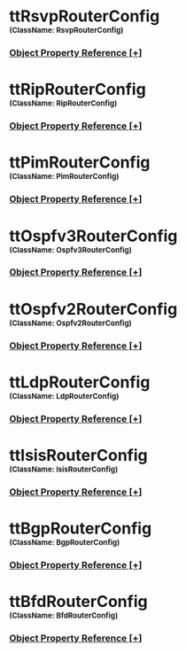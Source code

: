 <script type="text/javascript" src="http://code.stephenmorley.org/javascript/collapsible-lists/CollapsibleLists.compressed.js"></script><div id="ttRsvpRouterConfig"></div>

# ttRsvpRouterConfig<br><font size="2">(ClassName:  RsvpRouterConfig)</font><h3><a id="ttRsvpRouterConfig.h3link" href="JavaScript:;" onclick="toggle_visibility('ttRsvpRouterConfig');">Object Property Reference [+]</a></h3>

<div class="section" style="display:none;" id="ttRsvpRouterConfig"><table><tr><th>Property</th><th>Value</th></tr><tr><td>RefreshReductionBundleInterval</td><td>null</td></tr><tr><td>RetransmitLimit</td><td>3</td></tr><tr><td>EnableHello</td><td>FALSE</td></tr><tr><td>EnableBfd</td><td>FALSE</td></tr><tr><td>EnableEventLogging</td><td>FALSE</td></tr><tr><td>RetransmitInterval</td><td>500</td></tr><tr><td>LabelBindingMode</td><td>TX_AND_RX</td></tr><tr><td>LabelMin</td><td>16</td></tr><tr><td>RefreshInterval</td><td>30000</td></tr><tr><td>id</td><td>2193</td></tr><tr><td>EnableLspResults</td><td>TRUE</td></tr><tr><td>HopTlvId</td><td>INTERFACE_ID</td></tr><tr><td>RefreshReductionSummaryRefreshInterval</td><td>null</td></tr><tr><td>IfHandleList</td><td></td></tr><tr><td>LocalActive</td><td>TRUE</td></tr><tr><td>CapabilityObject</td><td>CLASS_NUMBER_132</td></tr><tr><td>EnableUnNumberedInterface</td><td>FALSE</td></tr><tr><td>InterPktDelay</td><td>30</td></tr><tr><td>DutIpAddr</td><td>null</td></tr><tr><td>EgressLabel</td><td>RSVP_EGRESS_NEXTAVAILABLE</td></tr><tr><td>Active</td><td>TRUE</td></tr><tr><td>Name</td><td>RSVP 1</td></tr><tr><td>HelloInterval</td><td>1000</td></tr><tr><td>RetransmitDelta</td><td>1</td></tr><tr><td>ReliableDeliveryAckMethod</td><td>IMMEDIATE</td></tr><tr><td>OldIfHandleList</td><td></td></tr><tr><td>RestartTime</td><td>3000</td></tr><tr><td>RecoveryTime</td><td>0</td></tr><tr><td>EnableReliableDelivery</td><td>FALSE</td></tr><tr><td>Transit</td><td>RSVP_TRANSIT_ACCEPT_CONFIGURED</td></tr><tr><td>EnableGracefulRestart</td><td>FALSE</td></tr><tr><td>UsePartialBlockState</td><td>FALSE</td></tr><tr><td>EnableResvRequestConfirmation</td><td>FALSE</td></tr><tr><td>EnableEventLog</td><td>FALSE</td></tr><tr><td>RefreshReductionBundleDiscoveryMethod</td><td>OBSERVE_RX_RSVP_MESSAGES</td></tr><tr><td>LabelMax</td><td>65535</td></tr><tr><td>EnableGmpls</td><td>FALSE</td></tr></table></div><div id="ttRipRouterConfig"></div>

# ttRipRouterConfig<br><font size="2">(ClassName:  RipRouterConfig)</font><h3><a id="ttRipRouterConfig.h3link" href="JavaScript:;" onclick="toggle_visibility('ttRipRouterConfig');">Object Property Reference [+]</a></h3>

<div class="section" style="display:none;" id="ttRipRouterConfig"><table><tr><th>Property</th><th>Value</th></tr><tr><td>IfHandleList</td><td></td></tr><tr><td>Name</td><td>RIP 1</td></tr><tr><td>UpdateType</td><td>MULTICAST</td></tr><tr><td>DutIpv6Addr</td><td>null</td></tr><tr><td>EnableBfd</td><td>FALSE</td></tr><tr><td>UsePartialBlockState</td><td>FALSE</td></tr><tr><td>OldIfHandleList</td><td></td></tr><tr><td>DutIpv4Addr</td><td>224.0.0.9</td></tr><tr><td>id</td><td>2187</td></tr><tr><td>UpdateJitter</td><td>0</td></tr><tr><td>InterUpdateDelay</td><td>10</td></tr><tr><td>RipVersion</td><td>V2</td></tr><tr><td>ViewRoutes</td><td>FALSE</td></tr><tr><td>LocalActive</td><td>TRUE</td></tr><tr><td>EnableEventLog</td><td>FALSE</td></tr><tr><td>MaxRoutePerUpdate</td><td>25</td></tr><tr><td>Active</td><td>TRUE</td></tr><tr><td>UpdateInterval</td><td>30</td></tr></table></div><div id="ttPimRouterConfig"></div>

# ttPimRouterConfig<br><font size="2">(ClassName:  PimRouterConfig)</font><h3><a id="ttPimRouterConfig.h3link" href="JavaScript:;" onclick="toggle_visibility('ttPimRouterConfig');">Object Property Reference [+]</a></h3>

<div class="section" style="display:none;" id="ttPimRouterConfig"><table><tr><th>Property</th><th>Value</th></tr><tr><td>DrPriority</td><td>1</td></tr><tr><td>JoinPruneHoldtime</td><td>210</td></tr><tr><td>HelloInterval</td><td>30</td></tr><tr><td>BiDirOptionSet</td><td>FALSE</td></tr><tr><td>UsePartialBlockState</td><td>FALSE</td></tr><tr><td>PimMode</td><td>SM</td></tr><tr><td>OldIfHandleList</td><td></td></tr><tr><td>GenIdMode</td><td>FIXED</td></tr><tr><td>id</td><td>2184</td></tr><tr><td>Name</td><td>PIM 1</td></tr><tr><td>BootstrapMessageInterval</td><td>60</td></tr><tr><td>IpVersion</td><td>V4</td></tr><tr><td>EnableBsr</td><td>FALSE</td></tr><tr><td>IfHandleList</td><td></td></tr><tr><td>LocalActive</td><td>TRUE</td></tr><tr><td>JoinPruneInterval</td><td>60</td></tr><tr><td>NullRegisterOnlyMode</td><td>FALSE</td></tr><tr><td>EnableEventLog</td><td>FALSE</td></tr><tr><td>HelloHoldtime</td><td>105</td></tr><tr><td>Active</td><td>TRUE</td></tr><tr><td>UpstreamNeighborV4</td><td>null</td></tr><tr><td>UpstreamNeighborV6</td><td>null</td></tr><tr><td>BsrPriority</td><td>1</td></tr></table></div><div id="ttOspfv3RouterConfig"></div>

# ttOspfv3RouterConfig<br><font size="2">(ClassName:  Ospfv3RouterConfig)</font><h3><a id="ttOspfv3RouterConfig.h3link" href="JavaScript:;" onclick="toggle_visibility('ttOspfv3RouterConfig');">Object Property Reference [+]</a></h3>

<div class="section" style="display:none;" id="ttOspfv3RouterConfig"><table><tr><th>Property</th><th>Value</th></tr><tr><td>MaxIntervalTimer</td><td>5000</td></tr><tr><td>Name</td><td>OSPFv3 1</td></tr><tr><td>HelloInterval</td><td>10</td></tr><tr><td>HoldIntervalTimer</td><td>5000</td></tr><tr><td>IfCost</td><td>1</td></tr><tr><td>LSAArrivalTimer</td><td>1000</td></tr><tr><td>EnableBfd</td><td>FALSE</td></tr><tr><td>EnableEventLogging</td><td>FALSE</td></tr><tr><td>RetransmitInterval</td><td>5</td></tr><tr><td>OldIfHandleList</td><td></td></tr><tr><td>RouterDeadInterval</td><td>40</td></tr><tr><td>IfId</td><td>0</td></tr><tr><td>Options</td><td>V6BIT|EBIT|RBIT</td></tr><tr><td>AreaId</td><td>0.0.0.0</td></tr><tr><td>StateMachineMaxLoad</td><td>TRUE</td></tr><tr><td>InstanceId</td><td>0</td></tr><tr><td>id</td><td>2180</td></tr><tr><td>IfHandleList</td><td></td></tr><tr><td>LocalActive</td><td>TRUE</td></tr><tr><td>UsePartialBlockState</td><td>FALSE</td></tr><tr><td>EnableEventLog</td><td>FALSE</td></tr><tr><td>LsaRefreshInterval</td><td>1800</td></tr><tr><td>FloodDelay</td><td>100</td></tr><tr><td>RouterPriority</td><td>0</td></tr><tr><td>EnableLSARateThrottling</td><td>FALSE</td></tr><tr><td>Active</td><td>TRUE</td></tr><tr><td>NetworkType</td><td>NATIVE</td></tr><tr><td>Advertise</td><td>ALL_LSAS</td></tr><tr><td>StartIntervalTimer</td><td>0</td></tr><tr><td>GuaranteeDelivery</td><td>FALSE</td></tr></table></div><div id="ttOspfv2RouterConfig"></div>

# ttOspfv2RouterConfig<br><font size="2">(ClassName:  Ospfv2RouterConfig)</font><h3><a id="ttOspfv2RouterConfig.h3link" href="JavaScript:;" onclick="toggle_visibility('ttOspfv2RouterConfig');">Object Property Reference [+]</a></h3>

<div class="section" style="display:none;" id="ttOspfv2RouterConfig"><table><tr><th>Property</th><th>Value</th></tr><tr><td>ViewRoutes</td><td>FALSE</td></tr><tr><td>HoldIntervalTimer</td><td>5000</td></tr><tr><td>IfCost</td><td>1</td></tr><tr><td>EnableBfd</td><td>FALSE</td></tr><tr><td>RetransmitInterval</td><td>5</td></tr><tr><td>TeMetric</td><td>0</td></tr><tr><td>GracefulRestartType</td><td>NONE</td></tr><tr><td>EnableEventLog</td><td>FALSE</td></tr><tr><td>GracefulRestartStrictHelper</td><td>NO</td></tr><tr><td>GracefulRestartReason</td><td>UNKNOWN</td></tr><tr><td>IfHandleList</td><td></td></tr><tr><td>LocalActive</td><td>TRUE</td></tr><tr><td>id</td><td>2173</td></tr><tr><td>LsaRefreshInterval</td><td>1800</td></tr><tr><td>Active</td><td>TRUE</td></tr><tr><td>UsePartialBlockState</td><td>FALSE</td></tr><tr><td>GuaranteeDelivery</td><td>FALSE</td></tr><tr><td>MaxIntervalTimer</td><td>5000</td></tr><tr><td>Name</td><td>OSPFv2 1</td></tr><tr><td>HelloInterval</td><td>10</td></tr><tr><td>LSAArrivalTimer</td><td>1000</td></tr><tr><td>OldIfHandleList</td><td></td></tr><tr><td>RouterDeadInterval</td><td>40</td></tr><tr><td>Options</td><td>EBIT</td></tr><tr><td>AreaId</td><td>0.0.0.0</td></tr><tr><td>EnableGracefulRestart</td><td>FALSE</td></tr><tr><td>GracefulRestartTimer</td><td>40</td></tr><tr><td>TeInfoPresent</td><td>FALSE</td></tr><tr><td>FloodDelay</td><td>100</td></tr><tr><td>RouterPriority</td><td>0</td></tr><tr><td>GracefulRestartMaxLoad</td><td>TRUE</td></tr><tr><td>EnableLSARateThrottling</td><td>FALSE</td></tr><tr><td>NetworkType</td><td>NATIVE</td></tr><tr><td>StartIntervalTimer</td><td>0</td></tr></table></div><div id="ttLdpRouterConfig"></div>

# ttLdpRouterConfig<br><font size="2">(ClassName:  LdpRouterConfig)</font><h3><a id="ttLdpRouterConfig.h3link" href="JavaScript:;" onclick="toggle_visibility('ttLdpRouterConfig');">Object Property Reference [+]</a></h3>

<div class="section" style="display:none;" id="ttLdpRouterConfig"><table><tr><th>Property</th><th>Value</th></tr><tr><td>HelloVersion</td><td>LDP_IPV4_AND_IPV6_HELLO</td></tr><tr><td>LabelAdvertisementMode</td><td>DOWNSTREAM_UNSOLICITED</td></tr><tr><td>DutIp</td><td>null</td></tr><tr><td>VcLspLabelBindingMode</td><td>TX_AND_RX</td></tr><tr><td>EnableBfd</td><td>FALSE</td></tr><tr><td>UsePartialBlockState</td><td>FALSE</td></tr><tr><td>LabelMin</td><td>16</td></tr><tr><td>PrefixLspLabelBindingMode</td><td>TX_AND_RX</td></tr><tr><td>id</td><td>2166</td></tr><tr><td>LabelRequestRetryInterval</td><td>30</td></tr><tr><td>EnableLspResults</td><td>TRUE</td></tr><tr><td>PseudowireRedundancyMode</td><td>PSEUDOWIRE_REDUNDANCY_MODE_NONE</td></tr><tr><td>DirectedHelloInterval</td><td>5</td></tr><tr><td>IfHandleList</td><td></td></tr><tr><td>LivenessTime</td><td>360</td></tr><tr><td>EnableEventLog</td><td>FALSE</td></tr><tr><td>EgressLabel</td><td>LDP_EGRESS_NEXTAVAILABLE</td></tr><tr><td>GeneralizedPwidLspLabelBindingMode</td><td>TX_AND_RX</td></tr><tr><td>LabelRequestRetryCount</td><td>10</td></tr><tr><td>ReconnectTime</td><td>60</td></tr><tr><td>LocalActive</td><td>TRUE</td></tr><tr><td>Name</td><td>LDP 1</td></tr><tr><td>DutIpv6</td><td>null</td></tr><tr><td>HelloType</td><td>LDP_DIRECTED_HELLO</td></tr><tr><td>KeepAliveInterval</td><td>60</td></tr><tr><td>Active</td><td>TRUE</td></tr><tr><td>LdpVersion</td><td>VERSION_1</td></tr><tr><td>OldIfHandleList</td><td></td></tr><tr><td>TransportTlvMode</td><td>TRANSPORT_TLV_MODE_TESTER_IP</td></tr><tr><td>RecoveryTime</td><td>140</td></tr><tr><td>UseStaticFlowLabel</td><td>FALSE</td></tr><tr><td>EnableGracefulRestart</td><td>FALSE</td></tr><tr><td>AdjacencyVersion</td><td>LDP_FIRST_ADJACENCY</td></tr><tr><td>EnableStatefulPseudowireLspResults</td><td>FALSE</td></tr><tr><td>TargetedHelloInterval</td><td>5</td></tr></table></div><div id="ttIsisRouterConfig"></div>

# ttIsisRouterConfig<br><font size="2">(ClassName:  IsisRouterConfig)</font><h3><a id="ttIsisRouterConfig.h3link" href="JavaScript:;" onclick="toggle_visibility('ttIsisRouterConfig');">Object Property Reference [+]</a></h3>

<div class="section" style="display:none;" id="ttIsisRouterConfig"><table><tr><th>Property</th><th>Value</th></tr><tr><td>Ipv6TeRouterId</td><td>null</td></tr><tr><td>RetransmissionInterval</td><td>5</td></tr><tr><td>CircuitId</td><td>1</td></tr><tr><td>MetricMode</td><td>NARROW_AND_WIDE</td></tr><tr><td>L2Metric</td><td>1</td></tr><tr><td>IfHandleList</td><td></td></tr><tr><td>EnableBfd</td><td>FALSE</td></tr><tr><td>UsePartialBlockState</td><td>FALSE</td></tr><tr><td>PsnInterval</td><td>2</td></tr><tr><td>SystemId</td><td>null</td></tr><tr><td>EnableEventLog</td><td>FALSE</td></tr><tr><td>IpVersion</td><td>IPV4</td></tr><tr><td>DisableIp</td><td>FALSE</td></tr><tr><td>InstanceId</td><td>0</td></tr><tr><td>HostName</td><td>Spirent-1</td></tr><tr><td>LocalActive</td><td>TRUE</td></tr><tr><td>id</td><td>2156</td></tr><tr><td>MtId</td><td></td></tr><tr><td>EnableJumboLlc</td><td>FALSE</td></tr><tr><td>Active</td><td>TRUE</td></tr><tr><td>RouterPriority</td><td>0</td></tr><tr><td>L1WideMetric</td><td>1</td></tr><tr><td>T1Timer</td><td>3</td></tr><tr><td>Name</td><td>ISIS 1</td></tr><tr><td>HelloInterval</td><td>10</td></tr><tr><td>Level</td><td>LEVEL2</td></tr><tr><td>HelloPadding</td><td>TRUE</td></tr><tr><td>L1Metric</td><td>1</td></tr><tr><td>HelloMultiplier</td><td>3</td></tr><tr><td>LspRefreshTime</td><td>900</td></tr><tr><td>OldIfHandleList</td><td></td></tr><tr><td>TeRouterId</td><td>null</td></tr><tr><td>IsisL2TypeFlags</td><td>0</td></tr><tr><td>ViewRoutes</td><td>FALSE</td></tr><tr><td>L2WideMetric</td><td>1</td></tr><tr><td>EnableGracefulRestart</td><td>FALSE</td></tr><tr><td>RemainingTime</td><td>null</td></tr><tr><td>FloodDelay</td><td>33</td></tr><tr><td>LspSize</td><td>1492</td></tr><tr><td>NetworkType</td><td>BROADCAST</td></tr><tr><td>Area1</td><td>000001</td></tr><tr><td>Area2</td><td></td></tr><tr><td>Area3</td><td></td></tr></table></div><div id="ttBgpRouterConfig"></div>

# ttBgpRouterConfig<br><font size="2">(ClassName:  BgpRouterConfig)</font><h3><a id="ttBgpRouterConfig.h3link" href="JavaScript:;" onclick="toggle_visibility('ttBgpRouterConfig');">Object Property Reference [+]</a></h3>

<div class="section" style="display:none;" id="ttBgpRouterConfig"><table><tr><th>Property</th><th>Value</th></tr><tr><td>ViewRoutes</td><td>FALSE</td></tr><tr><td>Tos</td><td>192</td></tr><tr><td>OldIfHandleList</td><td></td></tr><tr><td>EnableBfd</td><td>FALSE</td></tr><tr><td>HoldTimeInterval</td><td>90</td></tr><tr><td>UsePartialBlockState</td><td>FALSE</td></tr><tr><td>UseGatewayAsDut</td><td>TRUE</td></tr><tr><td>DutIpv4Addr</td><td>null</td></tr><tr><td>EnableEventLog</td><td>FALSE</td></tr><tr><td>Name</td><td>BGP 1</td></tr><tr><td>RestartDelay</td><td>1</td></tr><tr><td>AsNum</td><td>1</td></tr><tr><td>IfHandleList</td><td></td></tr><tr><td>LocalActive</td><td>TRUE</td></tr><tr><td>id</td><td>2145</td></tr><tr><td>IpVersion</td><td>IPV4</td></tr><tr><td>MaxLabel</td><td>1048575</td></tr><tr><td>DutAsNum4Byte</td><td>1.1001</td></tr><tr><td>GracefulRestart</td><td>FALSE</td></tr><tr><td>RouteRefreshMode</td><td>NONE</td></tr><tr><td>DutIpv6Addr</td><td>null</td></tr><tr><td>KeepAliveInterval</td><td>30</td></tr><tr><td>Initiate</td><td>TRUE</td></tr><tr><td>MinLabel</td><td>16</td></tr><tr><td>Enable4ByteAsNum</td><td>FALSE</td></tr><tr><td>AsNum4Byte</td><td>1.1</td></tr><tr><td>RestartTime</td><td>90</td></tr><tr><td>Enable4ByteDutAsNum</td><td>FALSE</td></tr><tr><td>EnablePackRoutes</td><td>FALSE</td></tr><tr><td>DutAsNum</td><td>1001</td></tr><tr><td>Ttl</td><td>255</td></tr><tr><td>BgpSessionIpAddress</td><td>INTERFACE_IP</td></tr><tr><td>Active</td><td>TRUE</td></tr></table></div><div id="ttBfdRouterConfig"></div>

# ttBfdRouterConfig<br><font size="2">(ClassName:  BfdRouterConfig)</font><h3><a id="ttBfdRouterConfig.h3link" href="JavaScript:;" onclick="toggle_visibility('ttBfdRouterConfig');">Object Property Reference [+]</a></h3>

<div class="section" style="display:none;" id="ttBfdRouterConfig"><table><tr><th>Property</th><th>Value</th></tr><tr><td>TxInterval</td><td>50</td></tr><tr><td>IntervalTimeUnit</td><td>MSEC</td></tr><tr><td>OldIfHandleList</td><td></td></tr><tr><td>DetectMultiplier</td><td>3</td></tr><tr><td>RxInterval</td><td>50</td></tr><tr><td>BfdCvChannelType</td><td>35</td></tr><tr><td>RouterRole</td><td>ACTIVE</td></tr><tr><td>UsePartialBlockState</td><td>FALSE</td></tr><tr><td>BfdCcChannelType</td><td>34</td></tr><tr><td>id</td><td>2140</td></tr><tr><td>Name</td><td>BFD 1</td></tr><tr><td>IfHandleList</td><td></td></tr><tr><td>LocalActive</td><td>TRUE</td></tr><tr><td>EnableEventLog</td><td>FALSE</td></tr><tr><td>EchoRxInterval</td><td>0</td></tr><tr><td>Active</td><td>TRUE</td></tr><tr><td>ScaleMode</td><td>NORMAL</td></tr></table></div>
<script type="text/javascript">
<!--
    function toggle_visibility(id) {
       var e = document.getElementById(id);
       var caption = document.getElementById(id + '.h3link');
       var text = caption.innerHTML
       if(e.style.display == 'block')
       {
          e.style.display = 'none';
          caption.innerHTML = text.replace('[-]', '[+]');
       }
       else
       {
          e.style.display = 'block';
          caption.innerHTML = text.replace('[+]', '[-]');
       }
    }
//!-->
</script>